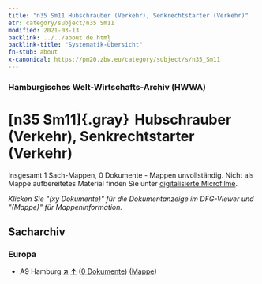 ```yaml
---
title: "n35 Sm11 Hubschrauber (Verkehr), Senkrechtstarter (Verkehr)"
etr: category/subject/n35 Sm11
modified: 2021-03-13
backlink: ../../about.de.html
backlink-title: "Systematik-Übersicht"
fn-stub: about
x-canonical: https://pm20.zbw.eu/category/subject/s/n35_Sm11
---
```


### Hamburgisches Welt-Wirtschafts-Archiv (HWWA)
# [n35 Sm11]{.gray}&#8201; Hubschrauber (Verkehr), Senkrechtstarter (Verkehr)&#160; 




Insgesamt 1 Sach-Mappen, 0 Dokumente - Mappen unvollständig.
Nicht als Mappe aufbereitetes Material finden Sie unter [digitalisierte Microfilme](/film/h1_sh.de.html).

_Klicken Sie "(xy Dokumente)" für die Dokumentanzeige im DFG-Viewer und "(Mappe)" für Mappeninformation._

## Sacharchiv




### Europa

- A9 Hamburg [**&nearr;**](../../../geo/i/140905/about.de.html "Hamburg (alle Mappen)") [**&uarr;**](../../../geo/about.de.html#A9 "Ländersystematik") (<a href="https://pm20.zbw.eu/dfgview/sh/140905,199602" title="über: Hamburg : Hubschrauber (Verkehr), Senkrechtstarter (Verkehr)" target="_blank">0 Dokumente</a>) ([Mappe](../../../../folder/sh/1409xx/140905/1996xx/199602/about.de.html))


